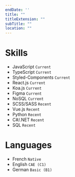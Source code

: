```yaml
---
endDate: ''
title: ""
titleExtension: ""
subTitle: ""
location: ""
---
```


# Skills
 - JavaScript `Current`
 - TypeScript `Current`
 - Styled-Components `Current`
 - React.js `Current`
 - Koa.js `Current`
 - Figma `Current`
 - NoSQL `Current`
 - SCSS/SASS `Recent`
 - Vue.js `Recent`
 - Python  `Recent`
 - C#/.NET  `Recent`
 - SQL  `Recent`


# Languages 
- French `Native`
- English `CAE (C1)`
- German `Basic (B1)`

